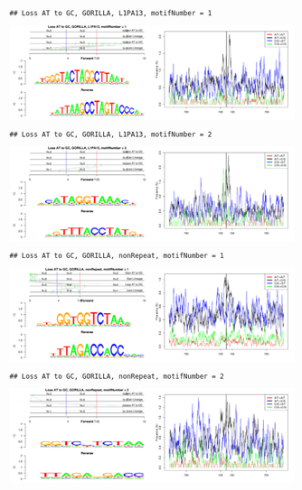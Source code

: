 

```
## Loss AT to GC, GORILLA, L1PA13, motifNumber = 1
```

![plot of chunk motifPValues](figure/motifPValues1.png) 

```
## Loss AT to GC, GORILLA, L1PA13, motifNumber = 2
```

![plot of chunk motifPValues](figure/motifPValues2.png) 

```
## Loss AT to GC, GORILLA, nonRepeat, motifNumber = 1
```

![plot of chunk motifPValues](figure/motifPValues3.png) 

```
## Loss AT to GC, GORILLA, nonRepeat, motifNumber = 2
```

![plot of chunk motifPValues](figure/motifPValues4.png) 
  
